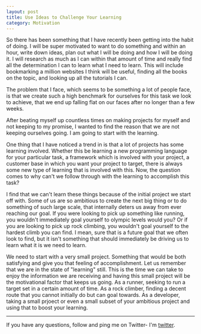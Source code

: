 ```yaml
---
layout: post
title: Use Ideas to Challenge Your Learning
category: Motivation
---
```


So there has been something that I have recently been getting into the habit of doing.
I will be super motivated to want to do something and within an hour, write down ideas,
plan out what I will be doing and how I will be doing it.  I will research as much as
I can within that amount of time and really find all the determination I can to learn
what I need to learn.  This will include bookmarking a million websites I think will be
useful, finding all the books on the topic, and looking up all the tutorials I can.

The problem that I face, which seems to be something a lot of people face, is that we create
such a high benchmark for ourselves for this task we look to achieve, that we end up falling
flat on our faces after no longer than a few weeks.

After beating myself up countless times on making projects for myself and not keeping to
my promise, I wanted to find the reason that we are not keeping ourselves going.  I am going
to start with the learning.

One thing that I have noticed a trend in is that a lot of projects has some learning
involved.  Whether this be learning a new programming language for your particular task,
a framework which is involved with your project, a customer base in which you want your project
to target, there is always some new type of learning that is involved with this.  Now, the question
comes to why can't we follow through with the learning to accomplish this task?

I find that we can't learn these things because of the initial project we start off with.
Some of us are so ambitious to create the next big thing or to do something of such large scale,
that internally deters us away from ever reaching our goal.  If you were looking to pick up something
like running, you wouldn't immediately goal yourself to olympic levels would you?  Or if you are looking
to pick up rock climbing, you wouldn't goal yourself to the hardest climb you can find.  I mean, sure
that is a future goal that we often look to find, but it isn't something that should immediately be
driving us to learn what it is we need to learn.

We need to start with a very small project.  Something that would be both satisfying and give you
that feeling of accomplishment.  Let us remember that we are in the state of "learning" still.  This
is the time we can take to enjoy the information we are receiving and having this small project will
be the motivational factor that keeps us going.  As a runner, seeking to run a target set in a certain
amount of time.  As a rock climber, finding a decent route that you cannot initially do but can goal
towards.  As a developer, taking a small prjoect or even a small subset of your ambitious project
and using that to boost your learning.


---

If you have any questions, follow and ping me on Twitter- I'm
[twitter].

[twitter]: https://twitter.com/stephenmunklu
